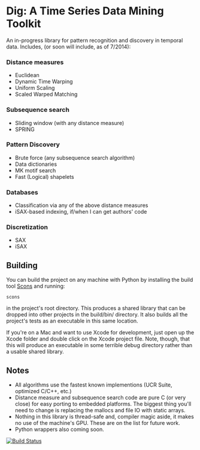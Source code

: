 Dig: A Time Series Data Mining Toolkit
=========================================

An in-progress library for pattern recognition and discovery in temporal data. Includes, (or soon will include, as of 7/2014):

### Distance measures
- Euclidean
- Dynamic Time Warping
- Uniform Scaling
- Scaled Warped Matching

### Subsequence search
- Sliding window (with any distance measure)
- SPRING

### Pattern Discovery
- Brute force (any subsequence search algorithm)
- Data dictionaries
- MK motif search
- Fast (Logical) shapelets

### Databases
- Classification via any of the above distance measures
- iSAX-based indexing, if/when I can get authors' code

### Discretization
- SAX
- iSAX


## Building

You can build the project on any machine with Python by installing the build tool [Scons](http://www.scons.org/doc/2.3.0/HTML/scons-user/x121.html) and running:

	scons

in the project's root directory. This produces a shared library that can be dropped into other projects in the build/bin/ directory. It also builds all the project's tests as an executable in this same location.

If you're on a Mac and want to use Xcode for development, just open up the Xcode folder and double click on the Xcode project file. Note, though, that this will produce an executable in some terrible debug directory rather than a usable shared library.

## Notes

- All algorithms use the fastest known implementions (UCR Suite, optimized C/C++, etc.)
- Distance measure and subsequence search code are pure C (or very close) for easy porting to embedded platforms. The biggest thing you'll need to change is replacing the mallocs and file IO with static arrays.
- Nothing in this library is thread-safe and, compiler magic aside, it makes no use of the machine's GPU. These are on the list for future work.
- Python wrappers also coming soon.

[![Build Status](https://travis-ci.org/dblalock/dig.svg?branch=master)](https://travis-ci.org/dblalock/dig)
